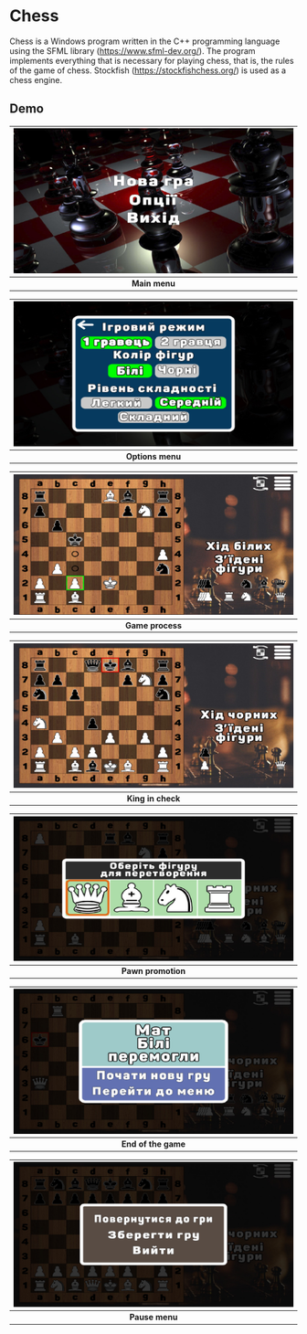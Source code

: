 # Chess

Chess is a Windows program written in the C++ programming language using the SFML library (https://www.sfml-dev.org/). The program implements everything that is necessary for playing chess, that is, the rules of the game of chess. Stockfish (https://stockfishchess.org/) is used as a chess engine.

## Demo

| ![Main menu](https://github.com/C0o1Pr0g3r/chess/blob/master/demo/main-menu.jpg "Main menu") |
|:--:|
| <b>Main menu</b>|

| ![Options menu](https://github.com/C0o1Pr0g3r/chess/blob/master/demo/options-menu.jpg "Options menu") |
|:--:|
| <b>Options menu</b>|

| ![Game process](https://github.com/C0o1Pr0g3r/chess/blob/master/demo/game-process.jpg "Game process") |
|:--:|
| <b>Game process</b>|

| ![King in check](https://github.com/C0o1Pr0g3r/chess/blob/master/demo/king-in-check.jpg "King in check") |
|:--:|
| <b>King in check</b>|

| ![Pawn promotion](https://github.com/C0o1Pr0g3r/chess/blob/master/demo/pawn-promotion.jpg "Pawn promotion") |
|:--:|
| <b>Pawn promotion</b>|

| ![End of the game](https://github.com/C0o1Pr0g3r/chess/blob/master/demo/end-of-the-game.jpg "End of the game") |
|:--:|
| <b>End of the game</b>|

| ![Pause menu](https://github.com/C0o1Pr0g3r/chess/blob/master/demo/pause-menu.jpg "Pause menu") |
|:--:|
| <b>Pause menu</b>|
